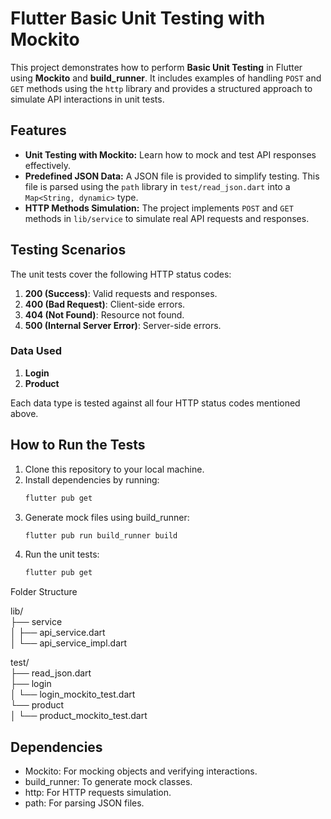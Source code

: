 # Flutter Basic Unit Testing with Mockito

This project demonstrates how to perform **Basic Unit Testing** in Flutter using **Mockito** and **build_runner**. It includes examples of handling `POST` and `GET` methods using the `http` library and provides a structured approach to simulate API interactions in unit tests. 

## Features
- **Unit Testing with Mockito:** Learn how to mock and test API responses effectively.
- **Predefined JSON Data:** A JSON file is provided to simplify testing. This file is parsed using the `path` library in `test/read_json.dart` into a `Map<String, dynamic>` type.
- **HTTP Methods Simulation:** The project implements `POST` and `GET` methods in `lib/service` to simulate real API requests and responses.

## Testing Scenarios
The unit tests cover the following HTTP status codes:
1. **200 (Success)**: Valid requests and responses.
2. **400 (Bad Request)**: Client-side errors.
3. **404 (Not Found)**: Resource not found.
4. **500 (Internal Server Error)**: Server-side errors.

### Data Used
1. **Login**
2. **Product**

Each data type is tested against all four HTTP status codes mentioned above.

## How to Run the Tests
1. Clone this repository to your local machine.
2. Install dependencies by running:
   ```bash
   flutter pub get
   ```
3. Generate mock files using build_runner:
   ```bash
   flutter pub run build_runner build
   ```
4. Run the unit tests:
   ```bash
   flutter pub get
   ```

Folder Structure

lib/  
├── service  
│   ├── api_service.dart  
│   └── api_service_impl.dart  

test/  
├── read_json.dart  
├── login  
│   └── login_mockito_test.dart  
└── product  
│   └── product_mockito_test.dart  


## Dependencies
- Mockito: For mocking objects and verifying interactions.
- build_runner: To generate mock classes.
- http: For HTTP requests simulation.
- path: For parsing JSON files.
